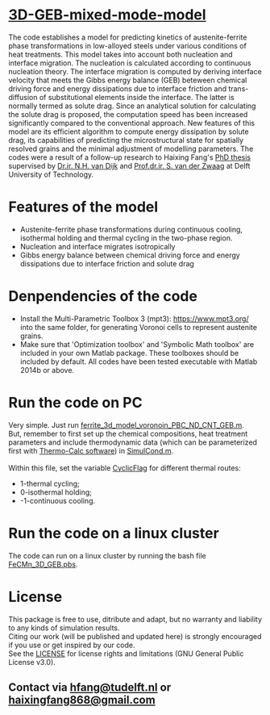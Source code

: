 # [3D-GEB-mixed-mode-model](https://github.com/haixingfang/3D-GEB-mixed-mode-model)
The code establishes a model for predicting kinetics of austenite-ferrite phase transformations in low-alloyed steels under various conditions of heat treatments. This model takes into account both nucleation and interface migration. The nucleation is calculated according to continuous nucleation theory. The interface migration is computed by deriving interface velocity that meets the Gibbs energy balance (GEB) beteween chemical driving force and energy dissipations due to interface friction and trans-diffusion of substitutional elements inside the interface. The latter is normally termed as solute drag. Since an analytical solution for calculating the solute drag is proposed, the computation speed has been increased significantly compared to the conventional approach. New features of this model are its efficient algorithm to compute energy dissipation by solute drag, its capabilities of predicting the microstructural state for spatially resolved grains and the minimal adjustment of modelling parameters. The codes were a result of a follow-up research to Haixing Fang's [PhD thesis](https://repository.tudelft.nl/islandora/object/uuid%3Aecd8e101-3164-4227-b47b-13a04bc4b8fb?collection=research) supervised by [Dr.ir. N.H. van Dijk](https://www.tudelft.nl/en/faculty-of-applied-sciences/about-faculty/departments/radiation-science-technology/research/research-groups/fundamental-aspects-of-materials-and-energy/people/niels-van-dijk/) and [Prof.dr.ir. S. van der Zwaag](https://www.tudelft.nl/lr/organisatie/afdelingen/aerospace-structures-and-materials/novel-aerospace-materials/people/personal-pages-novam/academic-staff/s-van-der-zwaag-sybrand/) at Delft University of Technology.

# Features of the model
- Austenite-ferrite phase transformations during continuous cooling, isothermal holding and thermal cycling in the two-phase region.
- Nucleation and interface migrates isotropically
- Gibbs energy balance between chemical driving force and energy dissipations due to interface friction and solute drag 

# Denpendencies of the code
- Install the Multi-Parametric Toolbox 3 (mpt3): https://www.mpt3.org/ into the same folder, for generating Voronoi cells to represent austenite grains.
- Make sure that 'Optimization toolbox' and 'Symbolic Math toolbox' are included in your own Matlab package. These toolboxes should be included by default.
All codes have been tested executable with Matlab 2014b or above.

# Run the code on PC
Very simple. Just run [ferrite_3d_model_voronoin_PBC_ND_CNT_GEB.m](https://github.com/haixingfang/3D-GEB-mixed-mode-model/blob/master/ferrite_3d_model_voronoin_PBC_ND_CNT_GEB.m). <br>
But, remember to first set up the chemical compositions, heat treatment parameters and include thermodynamic data (which can be parameterized first with [Thermo-Calc software](https://www.thermocalc.com/)) in [SimulCond.m](https://github.com/haixingfang/3D-GEB-mixed-mode-model/blob/master/SimulCond.m). <br>
<br>
Within this file, set the variable [CyclicFlag](https://github.com/haixingfang/3D-GEB-mixed-mode-model/blob/master/SimulCond.m) for different thermal routes:
- 1-thermal cycling; <br>
- 0-isothermal holding; <br>
- -1-continuous cooling. <br>

# Run the code on a linux cluster
The code can run on a linux cluster by running the bash file [FeCMn_3D_GEB.pbs](https://github.com/haixingfang/3D-GEB-mixed-mode-model/blob/master/FeCMn_3D_GEB.pbs).

# License
This package is free to use, ditribute and adapt, but no warranty and liability to any kinds of simulation results. <br>
Citing our work (will be published and updated here) is strongly encouraged if you use or get inspired by our code. <br>
See the [LICENSE](https://github.com/haixingfang/3D-GEB-mixed-mode-model/blob/master/LICENSE) for license rights and limitations (GNU General Public License v3.0).

## Contact via hfang@tudelft.nl or haixingfang868@gmail.com

